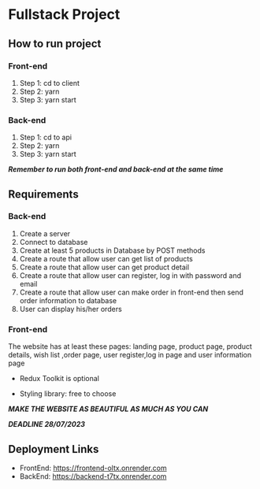 # Fullstack Project

## How to run project

### Front-end

1. Step 1: cd to client
2. Step 2: yarn
3. Step 3: yarn start

### Back-end

1. Step 1: cd to api
2. Step 2: yarn
3. Step 3: yarn start

**_Remember to run both front-end and back-end at the same time_**

## Requirements

### Back-end

1. Create a server
2. Connect to database
3. Create at least 5 products in Database by POST methods
4. Create a route that allow user can get list of products
5. Create a route that allow user can get product detail
6. Create a route that allow user can register, log in with password and email
7. Create a route that allow user can make order in front-end then send order information to database
8. User can display his/her orders

### Front-end

The website has at least these pages: landing page, product page, product details, wish list ,order page, user register,log in page and user information page

- Redux Toolkit is optional

- Styling library: free to choose

**_MAKE THE WEBSITE AS BEAUTIFUL AS MUCH AS YOU CAN_**

**_DEADLINE 28/07/2023_**


## Deployment Links
- FrontEnd: https://frontend-oltx.onrender.com
- BackEnd: https://backend-t7tx.onrender.com